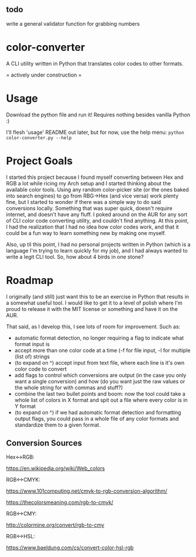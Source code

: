 ## todo
write a general validator function for grabbing numbers

# color-converter
A CLI utility written in Python that translates color codes to other formats.

= actively under construction =

# Usage
Download the python file and run it! Requires nothing besides vanilla Python :)

I'll flesh 'usage' README out later, but for now, use the help menu:
`python color-converter.py --help` 

# Project Goals
I started this project because I found myself converting between Hex and RGB a lot while ricing my Arch setup and I started thinking about the available color tools. Using any random color-picker site (or the ones baked into search engines) to go from RBG->Hex (and vice versa) work plenty fine, but I started to wonder if there was a simple way to do said conversions locally. Something that was super quick, doesn't require internet, and doesn't have any fluff. I poked around on the AUR for any sort of CLI color code converting utility, and couldn't find anything. At this point, I had the realization that I had no idea how color codes work, and that it could be a fun way to learn something new by making one myself. 

Also, up til this point, I had no personal projects written in Python (which is a language I'm trying to learn quickly for my job), and I had always wanted to write a legit CLI tool. So, how about 4 birds in one stone?


# Roadmap
I originally (and still) just want this to be an exercise in Python that results in a somewhat useful tool. I would like to get it to a level of polish where I'm proud to release it with the MIT license or something and have it on the AUR.

That said, as I develop this, I see lots of room for improvement. Such as:
- automatic format detection, no longer requiring a flag to indicate what format input is
- accept more than one color code at a time (-f for file input, -l for multiple (list of) strings
- (to expand on ^) accept input from text file, where each line is it's own color code to convert
- add flags to control which conversions are output (in the case you only want a single conversion) and how (do you want just the raw values or the whole string for with commas and stuff?)
- combine the last two bullet points and boom: now the tool could take a whole list of colors in X format and spit out a file where every color is in Y format
- (to expand on ^) if we had automatic format detection and formatting output flags, you could pass in a whole file of any color formats and standardize them to a given format.


## Conversion Sources
Hex<->RGB: 

https://en.wikipedia.org/wiki/Web_colors

RGB<->CMYK: 

https://www.101computing.net/cmyk-to-rgb-conversion-algorithm/

https://thecolorsmeaning.com/rgb-to-cmyk/

RGB<->CMY:

http://colormine.org/convert/rgb-to-cmy



RGB<->HSL:

https://www.baeldung.com/cs/convert-color-hsl-rgb
